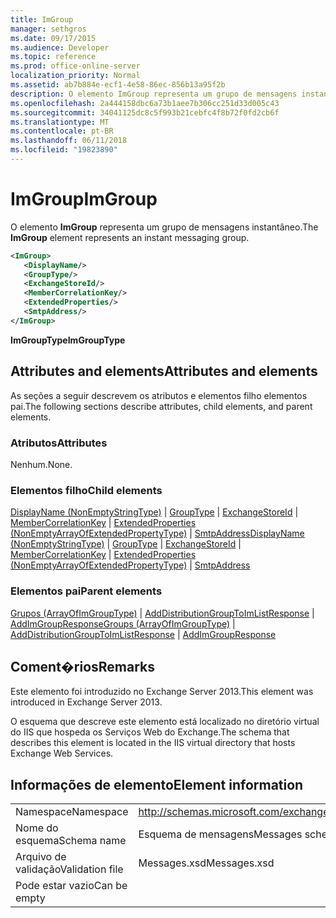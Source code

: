 ```yaml
---
title: ImGroup
manager: sethgros
ms.date: 09/17/2015
ms.audience: Developer
ms.topic: reference
ms.prod: office-online-server
localization_priority: Normal
ms.assetid: ab7b884e-ecf1-4e58-86ec-856b13a95f2b
description: O elemento ImGroup representa um grupo de mensagens instantâneo.
ms.openlocfilehash: 2a444158dbc6a73b1aee7b306cc251d33d005c43
ms.sourcegitcommit: 34041125dc8c5f993b21cebfc4f8b72f0fd2cb6f
ms.translationtype: MT
ms.contentlocale: pt-BR
ms.lasthandoff: 06/11/2018
ms.locfileid: "19823890"
---
```

# <a name="imgroup"></a><span data-ttu-id="b6ea9-103">ImGroup</span><span class="sxs-lookup"><span data-stu-id="b6ea9-103">ImGroup</span></span>

<span data-ttu-id="b6ea9-104">O elemento **ImGroup** representa um grupo de mensagens instantâneo.</span><span class="sxs-lookup"><span data-stu-id="b6ea9-104">The **ImGroup** element represents an instant messaging group.</span></span> 
  
```XML
<ImGroup>
   <DisplayName/>
   <GroupType/>
   <ExchangeStoreId/>
   <MemberCorrelationKey/>
   <ExtendedProperties/>
   <SmtpAddress/>
</ImGroup>
```

 <span data-ttu-id="b6ea9-105">**ImGroupType**</span><span class="sxs-lookup"><span data-stu-id="b6ea9-105">**ImGroupType**</span></span>
## <a name="attributes-and-elements"></a><span data-ttu-id="b6ea9-106">Attributes and elements</span><span class="sxs-lookup"><span data-stu-id="b6ea9-106">Attributes and elements</span></span>

<span data-ttu-id="b6ea9-107">As seções a seguir descrevem os atributos e elementos filho elementos pai.</span><span class="sxs-lookup"><span data-stu-id="b6ea9-107">The following sections describe attributes, child elements, and parent elements.</span></span>
  
### <a name="attributes"></a><span data-ttu-id="b6ea9-108">Atributos</span><span class="sxs-lookup"><span data-stu-id="b6ea9-108">Attributes</span></span>

<span data-ttu-id="b6ea9-109">Nenhum.</span><span class="sxs-lookup"><span data-stu-id="b6ea9-109">None.</span></span>
  
### <a name="child-elements"></a><span data-ttu-id="b6ea9-110">Elementos filho</span><span class="sxs-lookup"><span data-stu-id="b6ea9-110">Child elements</span></span>

<span data-ttu-id="b6ea9-111">[DisplayName (NonEmptyStringType)](displayname-nonemptystringtype.md) | [GroupType](grouptype.md) | [ExchangeStoreId](exchangestoreid.md) | [MemberCorrelationKey](membercorrelationkey.md) | [ExtendedProperties (NonEmptyArrayOfExtendedPropertyType)](extendedproperties-nonemptyarrayofextendedpropertytype.md)  |  [ SmtpAddress](smtpaddress.md)</span><span class="sxs-lookup"><span data-stu-id="b6ea9-111">[DisplayName (NonEmptyStringType)](displayname-nonemptystringtype.md) | [GroupType](grouptype.md) | [ExchangeStoreId](exchangestoreid.md) | [MemberCorrelationKey](membercorrelationkey.md) | [ExtendedProperties (NonEmptyArrayOfExtendedPropertyType)](extendedproperties-nonemptyarrayofextendedpropertytype.md) | [SmtpAddress](smtpaddress.md)</span></span>
  
### <a name="parent-elements"></a><span data-ttu-id="b6ea9-112">Elementos pai</span><span class="sxs-lookup"><span data-stu-id="b6ea9-112">Parent elements</span></span>

<span data-ttu-id="b6ea9-113">[Grupos (ArrayOfImGroupType)](groups-arrayofimgrouptype.md) | [AddDistributionGroupToImListResponse](adddistributiongrouptoimlistresponse.md) | [AddImGroupResponse](addimgroupresponse.md)</span><span class="sxs-lookup"><span data-stu-id="b6ea9-113">[Groups (ArrayOfImGroupType)](groups-arrayofimgrouptype.md) | [AddDistributionGroupToImListResponse](adddistributiongrouptoimlistresponse.md) | [AddImGroupResponse](addimgroupresponse.md)</span></span>
  
## <a name="remarks"></a><span data-ttu-id="b6ea9-114">Coment�rios</span><span class="sxs-lookup"><span data-stu-id="b6ea9-114">Remarks</span></span>

<span data-ttu-id="b6ea9-115">Este elemento foi introduzido no Exchange Server 2013.</span><span class="sxs-lookup"><span data-stu-id="b6ea9-115">This element was introduced in Exchange Server 2013.</span></span>
  
<span data-ttu-id="b6ea9-116">O esquema que descreve este elemento está localizado no diretório virtual do IIS que hospeda os Serviços Web do Exchange.</span><span class="sxs-lookup"><span data-stu-id="b6ea9-116">The schema that describes this element is located in the IIS virtual directory that hosts Exchange Web Services.</span></span>
  
## <a name="element-information"></a><span data-ttu-id="b6ea9-117">Informações de elemento</span><span class="sxs-lookup"><span data-stu-id="b6ea9-117">Element information</span></span>

|||
|:-----|:-----|
|<span data-ttu-id="b6ea9-118">Namespace</span><span class="sxs-lookup"><span data-stu-id="b6ea9-118">Namespace</span></span>  <br/> |http://schemas.microsoft.com/exchange/services/2006/messages  <br/> |
|<span data-ttu-id="b6ea9-119">Nome do esquema</span><span class="sxs-lookup"><span data-stu-id="b6ea9-119">Schema name</span></span>  <br/> |<span data-ttu-id="b6ea9-120">Esquema de mensagens</span><span class="sxs-lookup"><span data-stu-id="b6ea9-120">Messages schema</span></span>  <br/> |
|<span data-ttu-id="b6ea9-121">Arquivo de validação</span><span class="sxs-lookup"><span data-stu-id="b6ea9-121">Validation file</span></span>  <br/> |<span data-ttu-id="b6ea9-122">Messages.xsd</span><span class="sxs-lookup"><span data-stu-id="b6ea9-122">Messages.xsd</span></span>  <br/> |
|<span data-ttu-id="b6ea9-123">Pode estar vazio</span><span class="sxs-lookup"><span data-stu-id="b6ea9-123">Can be empty</span></span>  <br/> ||
   

